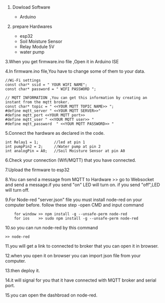 1. Dowload Software 
	- Arduino

2. prepare Hardwares
	- esp32
	- Soil Moisture Sensor
	- Relay Module 5V 
	- water pump

3.When you get firmware.ino file ,Open it in Arduino ISE

4.In firmware.ino file,You have to change some of them to your data.

	//Wi-Fi settings
	const char* ssid = " YOUR WIFI NAME";
	const char* password = " WIFI PASSWORD ";

	// MQTT INFORMATION ,You can get this information by creating an instant from the mqtt broker.
	const char* topic = " <<YOUR MQTT TOPIC NAME>> ";
	#define mqtt_server " <<YOUR MQTT SERVER>>"
	#define mqtt_port <<YOUR MQTT port>>
	#define mqtt_user " <<YOUR MQTT user>> "
	#define mqtt_password  " <<YOUR MQTT PASSWORD>> "

5.Connect the hardware as declared in the code.

	int Relay1 = 1;       //led at pin 1
	int pumpPin2 = 2;     //Water pump at pin 2
	int analogPin = A0;   //Soil Moisture Sensor at pin A0

6.Check your connection (Wifi/MQTT) that you have connected.

7.Upload the firmware to esp32

8.You can send a message from MQTT to Hardware >> go to Websocket and send a message.if you send "on" LED will turn on.
if you send "off",LED will turn off.

9.For Node-red "server.json" file you must install node-red on your computer before. follow these step
		-open CMD and input command 
	
		for window >> npm install -g --unsafe-perm node-red  
		for ios    >> sudo npm install -g --unsafe-perm node-red
		
10.so you can run node-red by this command  
	
	>> node-red
	
11.you will get a link to connected to broker that you can open it in browser.

12.when you open it on browser you can import json file from your computer.

13.then deploy it.

14.it will signal for you that it have connected with MQTT broker and serial port.

15.you can open the dashbroad on node-red.

